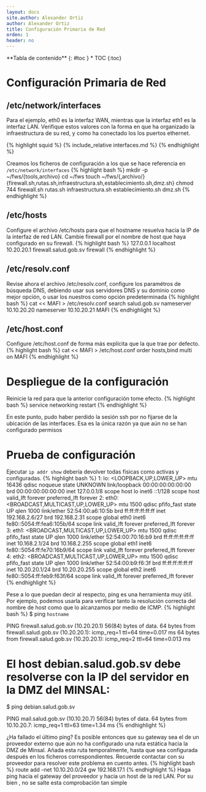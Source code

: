 ```yaml
---
layout: docs
site.author: Alexander Ortiz
author: Alexander Ortiz
title: Configuración Primaria de Red
orden: 1
header: no
---
```


<div class="panel radius" markdown="1">
**Tabla de contenido**
{: #toc }
*  TOC
{:toc}
</div>

# Configuración Primaria de Red

## /etc/network/interfaces
Para el ejemplo, eth0 es la interfaz WAN, mientras que la interfaz eth1 es la interfaz LAN. Verifique estos valores con la forma en que ha organizado la infraestructura de su red, y como ha conectado los los puertos ethernet.

{% highlight squid %}
{% include_relative interfaces.md %}
{% endhighlight %}

Creamos los ficheros de configuración a los que se hace referencia en `/etc/network/interfaces`
{% highlight bash %}
mkdir -p ~/fws/{tools,archivo}
cd ~/fws 
touch ~/fws/{,archivo/}{firewall.sh,rutas.sh,infraestructura.sh,establecimiento.sh,dmz.sh}
chmod 744 firewall.sh rutas.sh infraestructura.sh establecimiento.sh dmz.sh
{% endhighlight %}

## /etc/hosts
Configure el archivo /etc/hosts para que el hostname resuelva hacia la IP de la interfaz de red LAN. 
Cambie firewall por el nombre de host que haya configurado en su firewall.
{% highlight bash %}
127.0.0.1   localhost
10.20.20.1  firewall.salud.gob.sv   firewall
{% endhighlight %}

## /etc/resolv.conf
Revise ahora el archivo /etc/resolv.conf, configure los paramétros de búsqueda DNS, debiendo usar sus servidores DNS y su dominio como mejor opción, o usar los nuestros como opción predeterminada
{% highlight bash %}
cat << MAFI > /etc/resolv.conf
search salud.gob.sv 
nameserver 10.10.20.20 
nameserver 10.10.20.21
MAFI
{% endhighlight %}

## /etc/host.conf
Configure /etc/host.conf de forma más explícita que la que trae por defecto.
{% highlight bash %}
cat << MAFI > /etc/host.conf
order hosts,bind 
multi on 
MAFI
{% endhighlight %}

# Despliegue de la configuración
Reinicie la red para que la anterior configuración tome efecto.
{% highlight bash %}
service networking restart
{% endhighlight %}

En este punto, pudo haber perdido la sesión ssh por no fijarse de la ubicación de las interfaces. Esa es la única razón ya que aún no se han configurado permisos

# Prueba de configuración
Ejecutar `ip addr show` debería devolver todas físicas como activas y configuradas. 
{% highlight bash %}
1: lo: <LOOPBACK,UP,LOWER_UP> mtu 16436 qdisc noqueue state UNKNOWN 
    link/loopback 00:00:00:00:00:00 brd 00:00:00:00:00:00
    inet 127.0.0.1/8 scope host lo
    inet6 ::1/128 scope host 
       valid_lft forever preferred_lft forever
2: eth0: <BROADCAST,MULTICAST,UP,LOWER_UP> mtu 1500 qdisc pfifo_fast state UP qlen 1000
    link/ether 52:54:00:a6:10:5b brd ff:ff:ff:ff:ff:ff
    inet 192.168.2.6/27 brd 192.168.2.31 scope global eth0
    inet6 fe80::5054:ff:fea6:105b/64 scope link 
       valid_lft forever preferred_lft forever
3: eth1: <BROADCAST,MULTICAST,UP,LOWER_UP> mtu 1500 qdisc pfifo_fast state UP qlen 1000
    link/ether 52:54:00:70:16:b9 brd ff:ff:ff:ff:ff:ff
    inet 10.168.2.1/24 brd 10.168.2.255 scope global eth1
    inet6 fe80::5054:ff:fe70:16b9/64 scope link 
       valid_lft forever preferred_lft forever
4: eth2: <BROADCAST,MULTICAST,UP,LOWER_UP> mtu 1500 qdisc pfifo_fast state UP qlen 1000
    link/ether 52:54:00:b9:f6:3f brd ff:ff:ff:ff:ff:ff
    inet 10.20.20.1/24 brd 10.20.20.255 scope global eth2
    inet6 fe80::5054:ff:feb9:f63f/64 scope link 
       valid_lft forever preferred_lft forever
{% endhighlight %}

Pese a lo que puedan decir al respecto, ping es una herramienta muy útil. Por ejemplo, podemos usarla para verificar tanto la resolución correcta del nombre de host como que lo alcanzamos por medio de ICMP.
{% highlight bash %}
$ ping `hostname`

PING firewall.salud.gob.sv (10.20.20.1) 56(84) bytes of data.
64 bytes from firewall.salud.gob.sv (10.20.20.1): icmp_req=1 ttl=64 time=0.017 ms
64 bytes from firewall.salud.gob.sv (10.20.20.1): icmp_req=2 ttl=64 time=0.013 ms

# El host debian.salud.gob.sv debe resolverse con la IP del servidor en la DMZ del MINSAL:
$ ping debian.salud.gob.sv

PING mail.salud.gob.sv (10.10.20.7) 56(84) bytes of data. 
64 bytes from 10.10.20.7: icmp_req=1 ttl=63 time=1.34 ms
{% endhighlight %}

¿Ha fallado el último ping? Es posible entonces que su gateway sea el de un proveedor externo que aún no ha configurado una ruta estática hacia la DMZ de Minsal. Añada esta ruta temporalmente, hasta que sea configurada después en los ficheros correspondientes. Recuerde contactar con su proveedor para resolver este problema en cuento antes.
{% highlight bash %}
route add -net 10.10.20.0/24 gw 192.168.17.1 
{% endhighlight %}
Haga ping hacia el gateway del proveedor y hacia un host de la red LAN. Por su bien , no se salte esta comprobación tan simple
